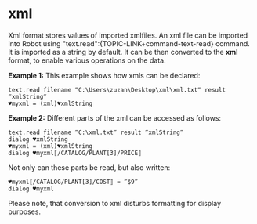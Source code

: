 # xml



Xml format stores values of imported xmlfiles. An xml file can be imported into Robot using "text.read":{TOPIC-LINK+command-text-read} command. It is imported as a string by default. It can be then converted to the **xml** format, to enable various operations on the data.


**Example 1:**
This example shows how xmls can be declared:

```G1ANT
text.read filename ‴C:\Users\zuzan\Desktop\xml\xml.txt‴ result ‴xmlString‴
♥myxml = (xml)♥xmlString
```

**Example 2:**
Different parts of the xml can be accessed as follows:

```G1ANT
text.read filename ‴C:\xml.txt‴ result ‴xmlString‴
dialog ♥xmlString
♥myxml = (xml)♥xmlString
dialog ♥myxml⟦/CATALOG/PLANT[3]/PRICE⟧
```

    

Not only can these parts be read, but also written:

```G1ANT
♥myxml⟦/CATALOG/PLANT[3]/COST⟧ = ‴$9‴
dialog ♥myxml
```

Please note, that conversion to xml disturbs formatting for display purposes.
